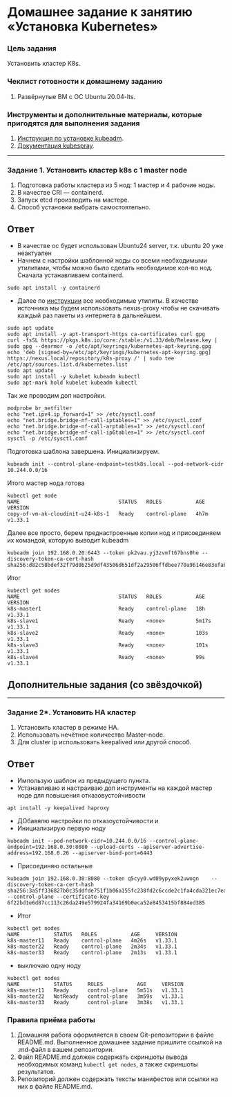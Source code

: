 # Домашнее задание к занятию «Установка Kubernetes»

### Цель задания

Установить кластер K8s.

### Чеклист готовности к домашнему заданию

1. Развёрнутые ВМ с ОС Ubuntu 20.04-lts.


### Инструменты и дополнительные материалы, которые пригодятся для выполнения задания

1. [Инструкция по установке kubeadm](https://kubernetes.io/docs/setup/production-environment/tools/kubeadm/create-cluster-kubeadm/).
2. [Документация kubespray](https://kubespray.io/).

-----

### Задание 1. Установить кластер k8s с 1 master node

1. Подготовка работы кластера из 5 нод: 1 мастер и 4 рабочие ноды.
2. В качестве CRI — containerd.
3. Запуск etcd производить на мастере.
4. Способ установки выбрать самостоятельно.

## Ответ

- В качестве ос будет использован Ubuntu24 server, т.к. ubuntu 20 уже неактуален
- Начнем с настройки шаблонной ноды со всеми необходимыми утилитами, чтобы можно было сделать необходимое кол-во нод. Сначала устанавливаем containerd.
```
sudo apt install -y containerd
```
- Далее по [инструкции](https://kubernetes.io/docs/setup/production-environment/tools/kubeadm/install-kubeadm/) все необходимые утилиты. В качестве источника мы будем использовать nexus-proxy чтобы не скачивать каждый раз пакеты из интернета в дальнейшем.
```
sudo apt update
sudo apt install -y apt-transport-https ca-certificates curl gpg
curl -fsSL https://pkgs.k8s.io/core:/stable:/v1.33/deb/Release.key | sudo gpg --dearmor -o /etc/apt/keyrings/kubernetes-apt-keyring.gpg
echo 'deb [signed-by=/etc/apt/keyrings/kubernetes-apt-keyring.gpg] https://nexus.local/repository/k8s-proxy /' | sudo tee /etc/apt/sources.list.d/kubernetes.list
sudo apt update
sudo apt install -y kubelet kubeadm kubectl
sudo apt-mark hold kubelet kubeadm kubectl
```
Так же проводим доп настройки.
```
modprobe br_netfilter  
echo "net.ipv4.ip_forward=1" >> /etc/sysctl.conf  
echo "net.bridge.bridge-nf-call-iptables=1" >> /etc/sysctl.conf  
echo "net.bridge.bridge-nf-call-arptables=1" >> /etc/sysctl.conf  
echo "net.bridge.bridge-nf-call-ip6tables=1" >> /etc/sysctl.conf  
sysctl -p /etc/sysctl.conf 
```
Подготовка шаблона завершена. Инициализируем.
```
kubeadm init --control-plane-endpoint=testk8s.local --pod-network-cidr 10.244.0.0/16
```
Итого мастер нода готова
```
kubectl get node
NAME                                STATUS   ROLES           AGE    VERSION
copy-of-vm-ak-cloudinit-u24-k8s-1   Ready    control-plane   4h7m   v1.33.1
```
Далее все просто, берем преднастроенные копии нод и присоединяем их командой, которую выводит kubeadm
```
kubeadm join 192.168.0.20:6443 --token pk2vau.yj3zvmft67bns0he --discovery-token-ca-cert-hash sha256:d82c58bdef32f79d0b25d9df43506d651df2a29506ffdbee770a96146e83efab
```
Итог
```
kubectl get nodes
NAME                                STATUS   ROLES           AGE     VERSION
k8s-master1                         Ready    control-plane   18h     v1.33.1
k8s-slave1                          Ready    <none>          5m17s   v1.33.1
k8s-slave2                          Ready    <none>          103s    v1.33.1
k8s-slave3                          Ready    <none>          101s    v1.33.1
k8s-slave4                          Ready    <none>          99s     v1.33.1
```

## Дополнительные задания (со звёздочкой)

------
### Задание 2*. Установить HA кластер

1. Установить кластер в режиме HA.
2. Использовать нечётное количество Master-node.
3. Для cluster ip использовать keepalived или другой способ.

## Ответ

- Импользую шаблон из предыдущего пункта.
- Устанавливаю и настраиваю доп инструменты на каждой мастер ноде для повышения отказовустойчивости
```
apt install -y keepalived haproxy
```
- ДОбавялю настройки по отказоустойчивости и 
- Инициализирую первую ноду
```
kubeadm init --pod-network-cidr=10.244.0.0/16 --control-plane-endpoint=192.168.0.30:8080 --upload-certs --apiserver-advertise-address=192.168.0.26 --apiserver-bind-port=6443
```
- Присоединяю остальные
```
kubeadm join 192.168.0.30:8080 --token q5cyy0.wd09ypyxek2uwogn    --discovery-token-ca-cert-hash sha256:3a5ff336827b0c35ddfde751f1b06a155fc238fd2c6ccde2c1fa4cda321ec7ea  --control-plane --certificate-key 6f22bd1e6d87cc113c26da249e579924fa34169b0eca52e8453415bf884ed385
```
- Итог
```
kubectl get nodes
NAME           STATUS   ROLES           AGE     VERSION
k8s-master11   Ready    control-plane   4m26s   v1.33.1
k8s-master22   Ready    control-plane   2m34s   v1.33.1
k8s-master33   Ready    control-plane   2m13s   v1.33.1
```
- выключаю одну ноду
```
kubectl get nodes
NAME           STATUS     ROLES           AGE     VERSION
k8s-master11   Ready      control-plane   5m51s   v1.33.1
k8s-master22   NotReady   control-plane   3m59s   v1.33.1
k8s-master33   Ready      control-plane   3m38s   v1.33.1
```




### Правила приёма работы

1. Домашняя работа оформляется в своем Git-репозитории в файле README.md. Выполненное домашнее задание пришлите ссылкой на .md-файл в вашем репозитории.
2. Файл README.md должен содержать скриншоты вывода необходимых команд `kubectl get nodes`, а также скриншоты результатов.
3. Репозиторий должен содержать тексты манифестов или ссылки на них в файле README.md.
